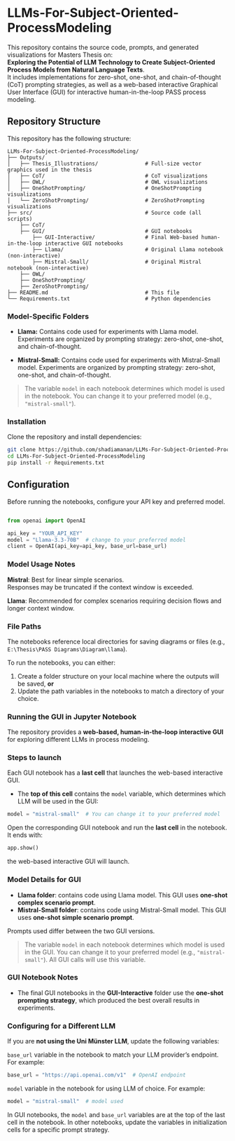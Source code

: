 # LLMs-For-Subject-Oriented-ProcessModeling

This repository contains the source code, prompts, and generated visualizations for Masters Thesis on:  
**Exploring the Potential of LLM Technology to Create Subject-Oriented Process Models from Natural Language Texts**.   
It includes implementations for zero-shot, one-shot, and chain-of-thought (CoT) prompting strategies, as well as a web-based interactive Graphical User Interface (GUI) for interactive human-in-the-loop PASS process modeling.


 ## Repository Structure

 This repository has the following structure:  
```text
LLMs-For-Subject-Oriented-ProcessModeling/  
├── Outputs/  
│   ├── Thesis_Illustrations/               # Full-size vector graphics used in the thesis  
│   ├── CoT/                                # CoT visualizations  
│   ├── OWL/                                # OWL visualizations  
│   ├── OneShotPrompting/                   # OneShotPrompting visualizations  
│   └── ZeroShotPrompting/                  # ZeroShotPrompting visualizations  
├── src/                                    # Source code (all scripts)
    ├── CoT/
    ├── GUI/                                # GUI notebooks
        ├── GUI-Interactive/                # Final Web-based human-in-the-loop interactive GUI notebooks
        ├── Llama/                          # Original Llama notebook (non-interactive)
        ├── Mistral-Small/                  # Original Mistral notebook (non-interactive)
    ├── OWL/ 
    ├── OneShotPrompting/
    ├── ZeroShotPrompting/ 
├── README.md                               # This file  
└── Requirements.txt                        # Python dependencies

```

### Model-Specific Folders  

- **Llama:** Contains code used for experiments with Llama model. Experiments are organized by prompting strategy: zero-shot, one-shot, and chain-of-thought.    

- **Mistral-Small:** Contains code used for experiments with Mistral-Small model. Experiments are organized by prompting strategy: zero-shot, one-shot, and chain-of-thought.   

> The variable `model` in each notebook determines which model is used in the notebook. You can change it to your preferred model (e.g., `"mistral-small"`).
 
### Installation

Clone the repository and install dependencies:

```bash
git clone https://github.com/shadiamanan/LLMs-For-Subject-Oriented-ProcessModeling.git  
cd LLMs-For-Subject-Oriented-ProcessModeling  
pip install -r Requirements.txt

```

## Configuration

Before running the notebooks, configure your API key and preferred model.

```python

from openai import OpenAI

api_key = "YOUR_API_KEY"
model = "Llama-3.3-70B"  # change to your preferred model
client = OpenAI(api_key=api_key, base_url=base_url)

```

### **Model Usage Notes**

**Mistral**: Best for linear simple scenarios.  
Responses may be truncated if the context window is exceeded.  

**Llama**: Recommended for complex scenarios requiring decision flows and longer context window.  

### File Paths
The notebooks reference local directories for saving diagrams or files (e.g., `E:\Thesis\PASS Diagrams\Diagram\llama`).    

To run the notebooks, you can either:    
1. Create a folder structure on your local machine where the outputs will be saved, **or**  
2. Update the path variables in the notebooks to match a directory of your choice.

### Running the GUI in Jupyter Notebook
The repository provides a **web-based, human-in-the-loop interactive GUI** for exploring different LLMs in process modeling.

### Steps to launch

Each GUI notebook has a **last cell** that launches the web-based interactive GUI.  

- The **top of this cell** contains the `model` variable, which determines which LLM will be used in the GUI:

```python
model = "mistral-small"  # You can change it to your preferred model  
```

Open the corresponding GUI notebook and run the **last cell** in the notebook. It ends with:  

```python  
app.show()

```  
the web-based interactive GUI will launch.

### Model Details for GUI

- **Llama folder**: contains code using Llama model. This GUI uses **one-shot complex scenario prompt**.
- **Mistral-Small folder**: contains code using Mistral-Small model. This GUI uses **one-shot simple scenario prompt**.

Prompts used differ between the two GUI versions.

> The variable `model` in each notebook determines which model is used in the GUI. You can change it to your preferred model (e.g., `"mistral-small"`). All GUI calls will use this variable.

### GUI Notebook Notes

- The final GUI notebooks in the **GUI-Interactive** folder use the **one-shot prompting strategy**, which produced the best overall results in experiments.

### Configuring for a Different LLM  

If you are **not using the Uni Münster LLM**, update the following variables:  

`base_url` variable in the notebook to match your LLM provider’s endpoint. For example:  

```python
base_url = "https://api.openai.com/v1"  # OpenAI endpoint
``` 

`model` variable in the notebook for using LLM of choice. For example:   

```python
model = "mistral-small"  # model used  
```

In GUI notebooks, the `model` and `base_url` variables are at the top of the last cell in the notebook. 
In other notebooks, update the variables in initialization cells for a specific prompt strategy. 



